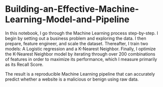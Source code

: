 # Building-an-Effective-Machine-Learning-Model-and-Pipeline

In this notebook, I go through the Machine Learning process step-by-step. I begin by setting out a business problem and exploring the data. I then prepare, feature engineer, and scale the dataset. Thereafter, I train two models: A Logistic regression and a K-Nearest Neighbor. Finally, I optimize the K-Nearest Neighbor model by iterating through over 200 combinations of features in order to maximize its performance, which I measure primarily as its Recall Score.

The result is a reproducible Machine Learning pipeline that can accurately predict whether a website is a malicious or benign using raw data.
